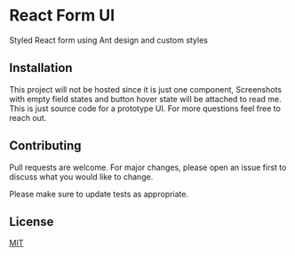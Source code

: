 # React Form UI
Styled React form using Ant design and custom styles 
## Installation

This project will not be hosted since it is just one component, Screenshots with empty field states and button hover state will be attached to read me. This is just source code for a prototype UI. For more questions feel free to reach out.


## Contributing
Pull requests are welcome. For major changes, please open an issue first to discuss what you would like to change.

Please make sure to update tests as appropriate.

## License
[MIT](https://choosealicense.com/licenses/mit/)
